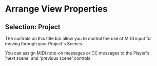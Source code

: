 # Arrange View Properties
## Selection: Project

The controls on this title bar allow you to control the use of MIDI input for moving through your Project's Scenes.

You can assign MIDI note-on messages or CC messages to the Player's 'next scene' and 'previous scene' controls.
